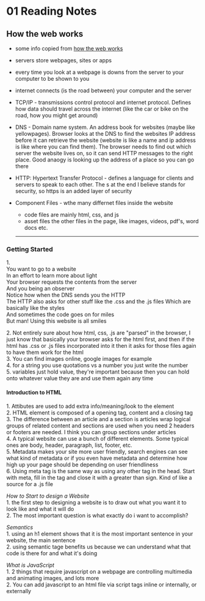 # 01 Reading Notes

## How the web works

- some info copied from [how the web works](https://developer.mozilla.org/en-US/docs/Learn/Getting_started_with_the_web/How_the_Web_works)
- servers store webpages, sites or apps
- every time you look at a webpage is downs from the server to your computer to be shown to you
- internet connects (is the road between) your computer and the server
- TCP/IP - transmissions control protocol and internet protocol. Defines how data should travel across the internet (like the car or bike on the road, how you might get around)
- DNS - Domain name system. An address book for websites (maybe like yellowpages). Browser looks at the DNS to find the websites IP address before it can retrieve the website (website is like a name and ip address is like where you can find them). The browser needs to find out which server the website lives on, so it can send HTTP messages to the right place. Good anaogy is looking up the address of a place so you can go there
- HTTP: Hypertext Transfer Protocol - defines a language for clients and servers to speak to each other. The s at the end I believe stands for security, so https is an added layer of security
- Component Files - wthe many differnet files inside the website
  - code files are mainly html, css, and js
  - asset files the other files in the page, like images, videos, pdf's, word docs etc.

  ---

### Getting Started

1\.  
You want to go to a website  
In an effort to learn more about light  
Your browser requests the contents from the server  
And you being an observer  
Notice how when the DNS sends you the HTTP  
The HTTP also asks for other stuff like the .css and the .js files
Which are basically like the styles  
And sometimes the code goes on for miles  
But man! Using this website is all smiles  

2\. Not entirely sure about how html, css, .js are "parsed" in the browser, I just know that basically your browser asks for the html first, and then if the html has .css or .js files incorporated into it then it asks for those files again to have them work for the html  
3\. You can find images online, google images for example  
4\. for a string you use quotations vs a number you just write the number  
5\. variables just hold value, they're important because then you can hold onto whatever value they are and use them again any time

#### Introduction to HTML

1\. Attibutes are used to add extra info/meaning/look to the element  
2\. HTML element is composed of a opening tag, content and a closing tag  
3\. The difference between an article and a section is articles wrap logical groups of related content and sections are used when you need 2 headers or footers are needed. I think you can group sections under articles  
4\. A typical website can use a bunch of different elements. Some typical ones are body, header, paragraph, list, footer, etc.  
5\. Metadata makes your site more user friendly, search engines can see what kind of metadata or if you even have metadata and determine how high up your page should be depending on user friendliness  
6\. Using meta tag is the same way as using any other tag in the head. Start with meta, fill in the tag and close it with a greater than sign. Kind of like a source for a .js file  

*How to Start to design a Website*  
1\. the first step to designing a website is to draw out what you want it to look like and what it will do  
2\. The most important question is what exactly do i want to accomplish?  

*Semantics*  
1\. using an h1 element shows that it is the most important sentence in your website, the main sentence  
2\. using semantic tage benefits us because we can understand what that code is there for and what it's doing  

*What is JavaScript*  
1\. 2 things that require javascript on a webpage are controlling multimedia and animating images, and lots more  
2\. You can add javascript to an html file via script tags inline or internally, or externally
